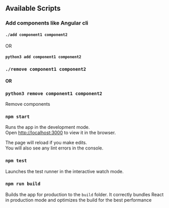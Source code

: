 ## Available Scripts

### Add components like Angular cli
#### `./add component1 component2`
 OR
#### `python3 add component1 component2`



### `./remove component1 component2`
#### OR
### `python3 remove component1 component2`

Remove components<br>

### `npm start`

Runs the app in the development mode.<br>
Open [http://localhost:3000](http://localhost:3000) to view it in the browser.

The page will reload if you make edits.<br>
You will also see any lint errors in the console.

### `npm test`

Launches the test runner in the interactive watch mode.

### `npm run build`

Builds the app for production to the `build` folder.
It correctly bundles React in production mode and optimizes the build for the best performance
